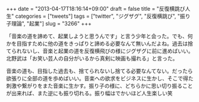 +++
date = "2013-04-17T18:16:14+09:00"
draft = false
title = "反復横跳び人生"
categories = ["tweets"]
tags = ["twitter", "ジグザグ", "反復横跳び", "振り子理論", "起業"]
slug = "3266"
+++

「音楽の道を諦めて、起業しようと思うんです」と言う少年と会った。でも、何かを目指すために他の道をきっぱりと諦める必要なんて無いんだよね。過去は捨てられないし、音楽と起業の道を反復横飛びの様にジグザグに前に進めばいい。北野武は「お笑い芸人の自分がいるから真剣に映画も撮れる」と言った。

音楽の道も、目指した過去も、捨てられないし捨てる必要なんてない。だったら欲張りに全部の道を歩めばいい。音楽への欲求をビジネスに生かし、そこで得た刺激や繋がりをまた音楽に生かす。振り子の様に、どちらかに思い切り振ることが出来れば、また逆にも振り切れる。振り幅はでかいほど人生楽しい笑
